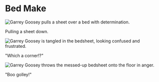 # Bed Make

![Garrey Goosey pulls a sheet over a bed with determination.](bedmake-1.png)

Pulling a sheet down.

![Garrey Goosey is tangled in the bedsheet, looking confused and frustrated.](bedmake-2.png)

"Which a corner!?"

![Garrey Goosey throws the messed-up bedsheet onto the floor in anger.](bedmake-3.png)

"Boo golley!"